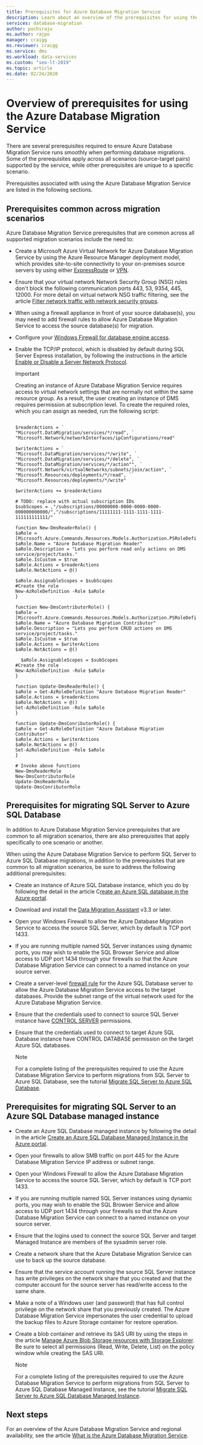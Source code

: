 ```yaml
---
title: Prerequisites for Azure Database Migration Service
description: Learn about an overview of the prerequisites for using the Azure Database Migration Service to perform database migrations.
services: database-migration
author: pochiraju
ms.author: rajpo
manager: craigg
ms.reviewer: craigg
ms.service: dms
ms.workload: data-services
ms.custom: "seo-lt-2019"
ms.topic: article
ms.date: 02/24/2020
---
```


# Overview of prerequisites for using the Azure Database Migration Service

There are several prerequisites required to ensure Azure Database Migration Service runs smoothly when performing database migrations. Some of the prerequisites apply across all scenarios (source-target pairs) supported by the service, while other prerequisites are unique to a specific scenario.

Prerequisites associated with using the Azure Database Migration Service are listed in the following sections.

## Prerequisites common across migration scenarios

Azure Database Migration Service prerequisites that are common across all supported migration scenarios include the need to:

* Create a Microsoft Azure Virtual Network for Azure Database Migration Service by using the Azure Resource Manager deployment model, which provides site-to-site connectivity to your on-premises source servers by using either [ExpressRoute](https://docs.microsoft.com/azure/expressroute/expressroute-introduction) or [VPN](https://docs.microsoft.com/azure/vpn-gateway/vpn-gateway-about-vpngateways).
* Ensure that your virtual network Network Security Group (NSG) rules don't block the following communication ports 443, 53, 9354, 445, 12000. For more detail on virtual network NSG traffic filtering, see the article [Filter network traffic with network security groups](https://docs.microsoft.com/azure/virtual-network/virtual-networks-nsg).
* When using a firewall appliance in front of your source database(s), you may need to add firewall rules to allow Azure Database Migration Service to access the source database(s) for migration.
* Configure your [Windows Firewall for database engine access](https://docs.microsoft.com/sql/database-engine/configure-windows/configure-a-windows-firewall-for-database-engine-access).
* Enable the TCP/IP protocol, which is disabled by default during SQL Server Express installation, by following the instructions in the article [Enable or Disable a Server Network Protocol](https://docs.microsoft.com/sql/database-engine/configure-windows/enable-or-disable-a-server-network-protocol#SSMSProcedure).

    > [!IMPORTANT]
    > Creating an instance of Azure Database Migration Service requires access to virtual network settings that are normally not within the same resource group. As a result, the user creating an instance of DMS requires permission at subscription level. To create the required roles, which you can assign as needed, run the following script:
    >
    > ```
    >
    > $readerActions = `
    > "Microsoft.DataMigration/services/*/read", `
    > "Microsoft.Network/networkInterfaces/ipConfigurations/read"
    >
    > $writerActions = `
    > "Microsoft.DataMigration/services/*/write", `
    > "Microsoft.DataMigration/services/*/delete", `
    > "Microsoft.DataMigration/services/*/action"", `
    > "Microsoft.Network/virtualNetworks/subnets/join/action", `
    > "Microsoft.Resources/deployments/*/read", `
    > "Microsoft.Resources/deployments/*/write"
    >
    > $writerActions += $readerActions
    >
    > # TODO: replace with actual subscription IDs
    > $subScopes = ,"/subscriptions/00000000-0000-0000-0000-000000000000/","/subscriptions/11111111-1111-1111-1111-111111111111/"
    >
    > function New-DmsReaderRole() {
    > $aRole = [Microsoft.Azure.Commands.Resources.Models.Authorization.PSRoleDefinition]::new()
    > $aRole.Name = "Azure Database Migration Reader"
    > $aRole.Description = "Lets you perform read only actions on DMS service/project/tasks."
    > $aRole.IsCustom = $true
    > $aRole.Actions = $readerActions
    > $aRole.NotActions = @()
    >
    > $aRole.AssignableScopes = $subScopes
    > #Create the role
    > New-AzRoleDefinition -Role $aRole
    > }
    >
    > function New-DmsContributorRole() {
    > $aRole = [Microsoft.Azure.Commands.Resources.Models.Authorization.PSRoleDefinition]::new()
    > $aRole.Name = "Azure Database Migration Contributor"
    > $aRole.Description = "Lets you perform CRUD actions on DMS service/project/tasks."
    > $aRole.IsCustom = $true
    > $aRole.Actions = $writerActions
    > $aRole.NotActions = @()
    >
    >   $aRole.AssignableScopes = $subScopes
    > #Create the role
    > New-AzRoleDefinition -Role $aRole
    > }
    > 
    > function Update-DmsReaderRole() {
    > $aRole = Get-AzRoleDefinition "Azure Database Migration Reader"
    > $aRole.Actions = $readerActions
    > $aRole.NotActions = @()
    > Set-AzRoleDefinition -Role $aRole
    > }
    >
    > function Update-DmsConributorRole() {
    > $aRole = Get-AzRoleDefinition "Azure Database Migration Contributor"
    > $aRole.Actions = $writerActions
    > $aRole.NotActions = @()
    > Set-AzRoleDefinition -Role $aRole
    > }
    >
    > # Invoke above functions
    > New-DmsReaderRole
    > New-DmsContributorRole
    > Update-DmsReaderRole
    > Update-DmsConributorRole
    > ```

## Prerequisites for migrating SQL Server to Azure SQL Database

In addition to Azure Database Migration Service prerequisites that are common to all migration scenarios, there are also prerequisites that apply specifically to one scenario or another.

When using the Azure Database Migration Service to perform SQL Server to Azure SQL Database migrations, in addition to the prerequisites that are common to all migration scenarios, be sure to address the following additional prerequisites:

* Create an instance of Azure SQL Database instance, which you do by following the detail in the article C[reate an Azure SQL database in the Azure portal](https://docs.microsoft.com/azure/sql-database/sql-database-get-started-portal).
* Download and install the [Data Migration Assistant](https://www.microsoft.com/download/details.aspx?id=53595) v3.3 or later.
* Open your Windows Firewall to allow the Azure Database Migration Service to access the source SQL Server, which by default is TCP port 1433.
* If you are running multiple named SQL Server instances using dynamic ports, you may wish to enable the SQL Browser Service and allow access to UDP port 1434 through your firewalls so that the Azure Database Migration Service can connect to a named instance on your source server.
* Create a server-level [firewall rule](https://docs.microsoft.com/azure/sql-database/sql-database-firewall-configure) for the Azure SQL Database server to allow the Azure Database Migration Service access to the target databases. Provide the subnet range of the virtual network used for the Azure Database Migration Service.
* Ensure that the credentials used to connect to source SQL Server instance have [CONTROL SERVER](https://docs.microsoft.com/sql/t-sql/statements/grant-server-permissions-transact-sql) permissions.
* Ensure that the credentials used to connect to target Azure SQL Database instance have CONTROL DATABASE permission on the target Azure SQL databases.

   > [!NOTE]
   > For a complete listing of the prerequisites required to use the Azure Database Migration Service to perform migrations from SQL Server to Azure SQL Database, see the tutorial [Migrate SQL Server to Azure SQL Database](https://docs.microsoft.com/azure/dms/tutorial-sql-server-to-azure-sql).
   > 

## Prerequisites for migrating SQL Server to an Azure SQL Database managed instance

* Create an Azure SQL Database managed instance by following the detail in the article [Create an Azure SQL Database Managed Instance in the Azure portal](https://aka.ms/sqldbmi).
* Open your firewalls to allow SMB traffic on port 445 for the Azure Database Migration Service IP address or subnet range.
* Open your Windows Firewall to allow the Azure Database Migration Service to access the source SQL Server, which by default is TCP port 1433.
* If you are running multiple named SQL Server instances using dynamic ports, you may wish to enable the SQL Browser Service and allow access to UDP port 1434 through your firewalls so that the Azure Database Migration Service can connect to a named instance on your source server.
* Ensure that the logins used to connect the source SQL Server and target Managed Instance are members of the sysadmin server role.
* Create a network share that the Azure Database Migration Service can use to back up the source database.
* Ensure that the service account running the source SQL Server instance has write privileges on the network share that you created and that the computer account for the source server has read/write access to the same share.
* Make a note of a Windows user (and password) that has full control privilege on the network share that you previously created. The Azure Database Migration Service impersonates the user credential to upload the backup files to Azure Storage container for restore operation.
* Create a blob container and retrieve its SAS URI by using the steps in the article [Manage Azure Blob Storage resources with Storage Explorer](https://docs.microsoft.com/azure/vs-azure-tools-storage-explorer-blobs#get-the-sas-for-a-blob-container). Be sure to select all permissions (Read, Write, Delete, List) on the policy window while creating the SAS URI.

   > [!NOTE]
   > For a complete listing of the prerequisites required to use the Azure Database Migration Service to perform migrations from SQL Server to Azure SQL Database Managed Instance, see the tutorial [Migrate SQL Server to Azure SQL Database Managed Instance](https://aka.ms/migratetomiusingdms).

## Next steps

For an overview of the Azure Database Migration Service and regional availability, see the article [What is the Azure Database Migration Service](dms-overview.md).
